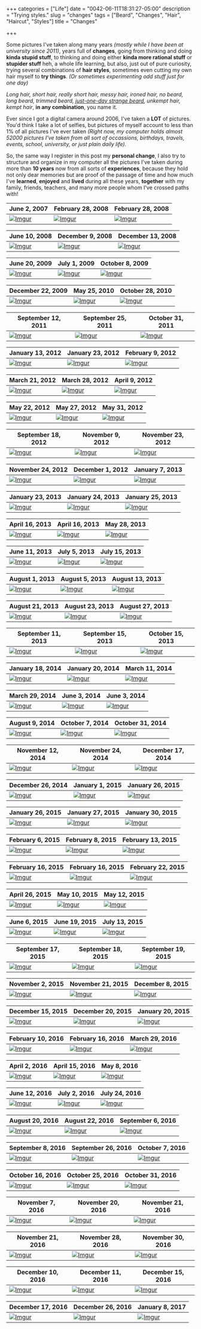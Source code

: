 +++
categories = ["Life"]
date = "0042-06-11T18:31:27-05:00"
description = "Trying styles."
slug = "changes"
tags = ["Beard", "Changes", "Hair", "Haircut", "Styles"]
title = "Changes"

+++

Some pictures I've taken along many years *(mostly while I have been at university since 2011)*, years full of **changes**, going from thinking and doing **kinda stupid stuff**, to thinking and doing either **kinda more rational stuff** or **stupider stuff** heh, a whole life learning, but also, just out of pure curiosity, trying several combinations of **hair styles**, sometimes even cutting my own hair myself to **try things**. *(Or sometimes experimenting odd stuff just for one day)*

*Long hair, short hair, really short hair, messy hair, ironed hair, no beard, long beard, trimmed beard, [just-one-day strange beard](https://i.imgur.com/08QYPLZ.jpg), unkempt hair, kempt hair*, **in any combination**, you name it.

Ever since I got a digital camera around 2006, I've taken a **LOT** of pictures. You'd think I take a lot of selfies, but pictures of myself account to less than 1% of all pictures I've ever taken *(Right now, my computer holds almost 52000 pictures I've taken from all sort of occassions, birthdays, travels, events, school, university, or just plain daily life).*

So, the same way I register in this post my **personal change**, I also try to structure and organize in my computer all the pictures I've taken during more than **10 years** now from all sorts of **experiences**, because they hold not only dear memories but are proof of the passage of time and how much I've **learned**, **enjoyed** and **lived** during all these years, **together** with my family, friends, teachers, and many more people whom I've crossed paths with!

| June 2, 2007 | February 28, 2008 | February 28, 2008 |
|---|---|---|
| [![][A1]][A1] | [![][A2]][A2] | [![][A3]][A3] |

| June 10, 2008 | December 9, 2008 | December 13, 2008 |
|---|---|---|
| [![][A4]][A4] | [![][A5]][A5] | [![][A6]][A6] |

| June 20, 2009 | July 1, 2009 | October 8, 2009 |
|---|---|---|
| [![][A7]][A7] | [![][A8]][A8] | [![][A9]][A9] |

| December 22, 2009 | May 25, 2010 | October 28, 2010 |
|---|---|---|
| [![][A10]][A10] | [![][A11]][A11] | [![][A12]][A12] |

| September 12, 2011 | September 25, 2011 | October 31, 2011 |
|---|---|---|
| [![][01]][01] | [![][02]][02] | [![][03]][03] |

| January 13, 2012 | January 23, 2012 | February 9, 2012 |
|---|---|---|
| [![][82]][82] | [![][04]][04] | [![][81]][81] |

| March 21, 2012 | March 28, 2012  | April 9, 2012 |
|---|---|---|
| [![][83]][83] | [![][05]][05] | [![][06]][06] |

| May 22, 2012 | May 27, 2012 | May 31, 2012 |
|---|---|---|
| [![][07]][07] | [![][08]][08] | [![][A13]][A13] |

| September 18, 2012 | November 9, 2012 | November 23, 2012 |
|---|---|---|
| [![][09]][09] | [![][A14]][A14] | [![][10]][10] |

| November 24, 2012 | December 1, 2012 | January 7, 2013 |
|---|---|---|
| [![][11]][11] | [![][A15]][A15] |[![][12]][12] |

| January 23, 2013 | January 24, 2013 | January 25, 2013 |
|---|---|---|
| [![][13]][13] | [![][14]][14] | [![][15]][15] |

| April 16, 2013 | April 16, 2013 | May 28, 2013 |
|---|---|---|
| [![][16]][16] | [![][85]][85] | [![][84]][84] 

| June 11, 2013 | July 5, 2013 | July 15, 2013 |
|---|---|---|
| [![][86]][86] | [![][17]][17] | [![][18]][18] |

| August 1, 2013 | August 5, 2013 | August 13, 2013 |
|---|---|---|
| [![][19]][19] | [![][20]][20] | [![][87]][87] |

| August 21, 2013 | August 23, 2013 | August 27, 2013 |
|---|---|---|
| [![][88]][88] | [![][21]][21] | [![][89]][89] |

| September 11, 2013 | September 15, 2013 | October 15, 2013 |
|---|---|---|
| [![][23]][23] | [![][22]][22] | [![][24]][24] |

| January 18, 2014 | January 20, 2014 | March 11, 2014 |
|---|---|---|
| [![][26]][26] | [![][25]][25] | [![][90]][90] |

| March 29, 2014 | June 3, 2014 | June 3, 2014 |
|---|---|---|
| [![][92]][92] | [![][27]][27] | [![][91]][91] |

| August 9, 2014 | October 7, 2014 | October 31, 2014 |
|---|---|---|
| [![][93]][93] | [![][28]][28] | [![][94]][94] |

| November 12, 2014 | November 24, 2014 | December 17, 2014 |
|---|---|---|
| [![][29]][29] | [![][95]][95] | [![][A16]][A16] |

| December 26, 2014 | January 1, 2015 | January 26, 2015 |
|---|---|---|
| [![][96]][96] | [![][30]][30] | [![][31]][31] |

| January 26, 2015 | January 27, 2015 | January 30, 2015 |
|---|---|---|
| [![][97]][97] | [![][32]][32] | [![][98]][98] |

| February 6, 2015 | February 8, 2015 | February 13, 2015 |
|---|---|---|
| [![][A17]][A17] | [![][A18]][A18] | [![][99]][99] |

| February 16, 2015  | February 16, 2015 | February 22, 2015 |
|---|---|---|
| [![][100]][100]  | [![][33]][33]  | [![][34]][34] |

| April 26, 2015 | May 10, 2015 | May 12, 2015 |
|---|---|---|
| [![][35]][35] | [![][A19]][A19] | [![][36]][36] | 

| June 6, 2015 | June 19, 2015 | July 13, 2015 |
|---|---|---|
| [![][A20]][A20] | [![][A21]][A21] | [![][37]][37] | 

| September 17, 2015 | September 18, 2015 | September 19, 2015 |
|---|---|---|
| [![][38]][38] | [![][39]][39] | [![][40]][40] |

| November 2, 2015 | November 21, 2015 | December 8, 2015 |
|---|---|---|
| [![][41]][41] | [![][42]][42] | [![][A22]][A22] |

| December 15, 2015 | December 20, 2015 | January 20, 2015 |
|---|---|---|
| [![][A23]][A23] | [![][A24]][A24] | [![][43]][43] |

| February 10, 2016 | February 16, 2016 | March 29, 2016 |
|---|---|---|
| [![][44]][44] | [![][45]][45] | [![][46]][46] |

| April 2, 2016 | April 15, 2016 | May 8, 2016 |
|---|---|---|
| [![][47]][47] | [![][48]][48] | [![][49]][49] |

| June 12, 2016 | July 2, 2016 | July 24, 2016 |
|---|---|---|
| [![][50]][50] | [![][51]][51] | [![][52]][52] |

| August 20, 2016 | August 22, 2016 | September 6, 2016 |
|---|---|---|
| [![][53]][53] | [![][54]][54] | [![][55]][55] |

| September 8, 2016 | September 26, 2016 | October 7, 2016 |
|---|---|---|
| [![][56]][56] | [![][57]][57] | [![][58]][58] |

| October 16, 2016 | October 25, 2016 | October 31, 2016 |
|---|---|---|
| [![][A25]][A25] | [![][A26]][A26] | [![][59]][59] |

| November 7, 2016 | November 20, 2016 | November 21, 2016 |
|---|---|---|
| [![][60]][60] | [![][A27]][A27] | [![][61]][61] |

| November 21, 2016 | November 28, 2016 | November 30, 2016 |
|---|---|---|
| [![][62]][62] | [![][63]][63] | [![][A29]][A29] |

| December 10, 2016 | December 11, 2016 | December 15, 2016 |
|---|---|---|
| [![][A30]][A30] | [![][A31]][A31] | [![][A32]][A32] |
 

| December 17, 2016 | December 26, 2016 | January 8, 2017 |
|---|---|---|
| [![][64]][64] | [![][A33]][A33] |  [![][A34]][A34] |

[A1]: https://i.imgur.com/YfwXPBC.jpg "Imgur"
[A2]: https://i.imgur.com/dyCj2eH.jpg "Imgur"
[A3]: https://i.imgur.com/sLaDTnY.jpg "Imgur"
[A4]: https://i.imgur.com/8hzhx0F.jpg "Imgur"
[A5]: https://i.imgur.com/FEBeNGp.jpg "Imgur"
[A6]: https://i.imgur.com/CZjOcCi.jpg "Imgur"
[A7]: https://i.imgur.com/prS5ICA.jpg "Imgur"
[A8]: https://i.imgur.com/bQIYJU4.jpg "Imgur"
[A9]: https://i.imgur.com/8YEescK.jpg "Imgur"
[A10]: https://i.imgur.com/u1fVtoc.jpg "Imgur"
[A11]: https://i.imgur.com/0UqC1OO.jpg "Imgur"
[A12]: https://i.imgur.com/48zU5tV.jpg "Imgur"
[A13]: https://i.imgur.com/00xwVIv.jpg "Imgur"
[A14]: https://i.imgur.com/nEHlSxO.jpg "Imgur"
[A15]: https://i.imgur.com/d76Q9dg.jpg "Imgur"
[A16]: https://i.imgur.com/S0oLSBT.jpg "Imgur"
[A17]: https://i.imgur.com/orYxXXB.jpg "Imgur"
[A18]: https://i.imgur.com/vcFtwPB.jpg "Imgur"
[A19]: https://i.imgur.com/ciK6qRH.jpg "Imgur"
[A20]: https://i.imgur.com/vpNUAxi.jpg "Imgur"
[A21]: https://i.imgur.com/DIjAwPR.jpg "Imgur"
[A22]: https://i.imgur.com/e2KKJEH.jpg "Imgur"
[A23]: https://i.imgur.com/ienEsgs.jpg "Imgur"
[A24]: https://i.imgur.com/VOSfGYi.jpg "Imgur"
[A25]: https://i.imgur.com/QOO9iNr.jpg "Imgur"
[A26]: https://i.imgur.com/Xu7XuR8.jpg "Imgur"
[A27]: https://i.imgur.com/0N1xZZh.jpg "Imgur"
[A28]: https://i.imgur.com/PtWACVK.jpg "Imgur"
[A29]: https://i.imgur.com/Prmpi5m.jpg "Imgur"
[A30]: https://i.imgur.com/bfzQkUB.jpg "Imgur"
[A31]: https://i.imgur.com/d81pT3c.jpg "Imgur"
[A32]: https://i.imgur.com/5zjMWHF.jpg "Imgur"
[A33]: https://i.imgur.com/KYAwHF7.jpg "Imgur"
[A34]: https://i.imgur.com/d0PS1Cg.jpg "Imgur"

[01]: https://i.imgur.com/MlP3PJy.jpg "Imgur"
[02]: https://i.imgur.com/fjtZtMV.jpg "Imgur"
[03]: https://i.imgur.com/IEFGyyx.jpg "Imgur"
[04]: https://i.imgur.com/kj6TZfX.jpg "Imgur"
[05]: https://i.imgur.com/bWnidmA.jpg "Imgur"
[06]: https://i.imgur.com/yrzwyDu.jpg "Imgur"
[07]: https://i.imgur.com/jrIFyRP.jpg "Imgur"
[08]: https://i.imgur.com/dmAPgHz.jpg "Imgur"
[09]: https://i.imgur.com/CTKS2Oj.jpg "Imgur"
[10]: https://i.imgur.com/08QYPLZ.jpg "Imgur"
[11]: https://i.imgur.com/PqRr19S.jpg "Imgur"
[12]: https://i.imgur.com/BP9OVc4.jpg "Imgur"
[13]: https://i.imgur.com/qAOGi4Q.jpg "Imgur"
[14]: https://i.imgur.com/vS0jdQr.jpg "Imgur"
[15]: https://i.imgur.com/swRt13o.jpg "Imgur"
[16]: https://i.imgur.com/qfBQVCt.jpg "Imgur"
[17]: https://i.imgur.com/AMQnnDK.jpg "Imgur"
[18]: https://i.imgur.com/9J8gJy2.jpg "Imgur"
[19]: https://i.imgur.com/KNiKfZI.jpg "Imgur"
[20]: https://i.imgur.com/3Y7TRC1.jpg "Imgur"
[21]: https://i.imgur.com/uIpdQT0.jpg "Imgur"
[22]: https://i.imgur.com/wSH2vox.jpg "Imgur"
[23]: https://i.imgur.com/MhNbBtD.jpg "Imgur"
[24]: https://i.imgur.com/ivcneBn.jpg "Imgur"
[25]: https://i.imgur.com/QTEO7kA.jpg "Imgur"
[26]: https://i.imgur.com/BRE4myS.jpg "Imgur"
[27]: https://i.imgur.com/nzL5SdX.jpg "Imgur"
[28]: https://i.imgur.com/BfZ9cVy.jpg "Imgur"
[29]: https://i.imgur.com/ahx8LFr.jpg "Imgur"
[30]: https://i.imgur.com/88uNY75.jpg "Imgur"
[31]: https://i.imgur.com/Gd9lbMU.jpg "Imgur"
[32]: https://i.imgur.com/F8lqC0I.jpg "Imgur"
[33]: https://i.imgur.com/33UlaAT.jpg "Imgur"
[34]: https://i.imgur.com/gTHmNpD.jpg "Imgur"
[35]: https://i.imgur.com/Jl6exa6.jpg "Imgur"
[36]: https://i.imgur.com/9MVBtTO.png "Imgur"
[37]: https://i.imgur.com/Y1gk7cf.jpg "Imgur"
[38]: https://i.imgur.com/FOKWqBE.jpg "Imgur"
[39]: https://i.imgur.com/TxiSP1e.png "Imgur"
[40]: https://i.imgur.com/JqIL8w0.jpg "Imgur"
[41]: https://i.imgur.com/hUO9i0Q.jpg "Imgur"
[42]: https://i.imgur.com/wM1spFH.png "Imgur"
[43]: https://i.imgur.com/fxgVyad.jpg "Imgur"
[44]: https://i.imgur.com/KfzuJR6.jpg "Imgur"
[45]: https://i.imgur.com/88s7U1L.png "Imgur"
[46]: https://i.imgur.com/6ILSFaX.jpg "Imgur"
[47]: https://i.imgur.com/UfaXrnT.jpg "Imgur"
[48]: https://i.imgur.com/9WgzaiS.png "Imgur"
[49]: https://i.imgur.com/BKStozk.jpg "Imgur"
[50]: https://i.imgur.com/hCHlKZ1.jpg "Imgur"
[51]: https://i.imgur.com/b8uBMrC.png "Imgur"
[52]: https://i.imgur.com/3NNQxe8.jpg "Imgur"
[53]: https://i.imgur.com/k5MwdBI.jpg "Imgur"
[54]: https://i.imgur.com/eTfOd67.png "Imgur"
[55]: https://i.imgur.com/PhjjdKn.jpg "Imgur"
[56]: https://i.imgur.com/QS9ntXX.jpg "Imgur"
[57]: https://i.imgur.com/xCu42Ay.png "Imgur"
[58]: https://i.imgur.com/IiEM9ym.jpg "Imgur"
[59]: https://i.imgur.com/12QTcMY.jpg "Imgur"
[60]: https://i.imgur.com/Yx6wXNz.png "Imgur"
[61]: https://i.imgur.com/SswpVEU.jpg "Imgur"
[62]: https://i.imgur.com/PtWACVK.jpg "Imgur"
[63]: https://i.imgur.com/vP08pQ7.png "Imgur"
[64]: https://i.imgur.com/Mle7Vpa.png "Imgur"


[81]: https://i.imgur.com/VZ6utWn.jpg "Imgur"
[82]: https://i.imgur.com/r4dPl0G.jpg "Imgur"
[83]: https://i.imgur.com/RnXPBim.png "Imgur"
[84]: https://i.imgur.com/NsfqoyJ.jpg "Imgur"
[85]: https://i.imgur.com/lc6sdPN.jpg "Imgur"
[86]: https://i.imgur.com/YiD9zWT.png "Imgur"
[87]: https://i.imgur.com/APOSfZj.jpg "Imgur"
[88]: https://i.imgur.com/q1j6TZ1.jpg "Imgur"
[89]: https://i.imgur.com/KBcr7LC.png "Imgur"
[90]: https://i.imgur.com/O9TcmZ2.jpg "Imgur"
[91]: https://i.imgur.com/ShRaqp4.jpg "Imgur"
[92]: https://i.imgur.com/Jr6TkwK.png "Imgur"
[93]: https://i.imgur.com/aPuWQ1L.jpg "Imgur"
[94]: https://i.imgur.com/lBXAuOQ.jpg "Imgur"
[95]: https://i.imgur.com/z7o2IJl.png "Imgur"
[96]: https://i.imgur.com/h0PVflz.jpg "Imgur"
[97]: https://i.imgur.com/EI1dvwK.jpg "Imgur"
[98]: https://i.imgur.com/IZAJUzK.png "Imgur"
[99]: https://i.imgur.com/stZbkn3.png "Imgur"
[100]: https://i.imgur.com/Yje1Jcz.png "Imgur"
